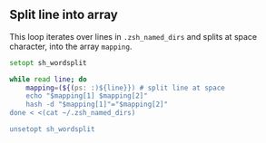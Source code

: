 ## Split line into array

This loop iterates over lines in `.zsh_named_dirs` and splits at space character, into the array `mapping`.

```zsh
setopt sh_wordsplit

while read line; do
    mapping=(${(ps: :)${line}}) # split line at space
    echo "$mapping[1] $mapping[2]"
    hash -d "$mapping[1]"="$mapping[2]"
done < <(cat ~/.zsh_named_dirs)

unsetopt sh_wordsplit
```
